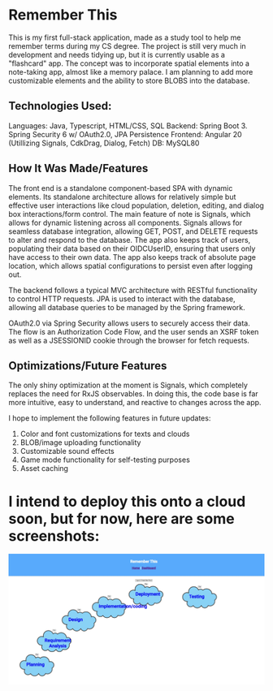 # Remember This
This is my first full-stack application, made as a study tool to help me remember terms during my CS degree.
The project is still very much in development and needs tidying up, but it is currently usable as a "flashcard" app. The concept was to incorporate spatial elements into a note-taking app, almost like a memory palace. I am planning to add more customizable elements and the ability to store BLOBS into the database.

## Technologies Used: 
Languages: Java, Typescript, HTML/CSS, SQL
Backend: Spring Boot 3. Spring Security 6 w/ OAuth2.0, JPA Persistence
Frontend: Angular 20 (Utillizing Signals, CdkDrag, Dialog, Fetch)
DB: MySQL80

## How It Was Made/Features
The front end is a standalone component-based SPA with dynamic elements. Its standalone architecture allows for relatively simple but effective user interactions like cloud population, deletion, editing, and dialog box interactions/form control. 
The main feature of note is Signals, which allows for dynamic listening across all components. Signals allows for seamless database integration, allowing GET, POST, and DELETE requests to alter and respond to the database. The app also keeps track of users, populating their data based on their OIDCUserID, ensuring that users only have access to their own data. The app also keeps track of absolute page location, which allows spatial configurations to persist even after logging out. 

The backend follows a typical MVC architecture with RESTful functionality to control HTTP requests. JPA is used to interact with the database, allowing all database queries to be managed by the Spring framework.

OAuth2.0 via Spring Security allows users to securely access their data. The flow is an Authorization Code Flow, and the user sends an XSRF token as well as a JSESSIONID cookie through the browser for fetch requests.

## Optimizations/Future Features
The only shiny optimization at the moment is Signals, which completely replaces the need for RxJS observables. In doing this, the code base is far more intuitive, easy to understand, and reactive to changes across the app.

I hope to implement the following features in future updates: 
1) Color and font customizations for texts and clouds
2) BLOB/image uploading functionality
3) Customizable sound effects
4) Game mode functionality for self-testing purposes
5) Asset caching

# I intend to deploy this onto a cloud soon, but for now, here are some screenshots:

![screenshot](readme_images/RememberThisScreenshot.jpg)
